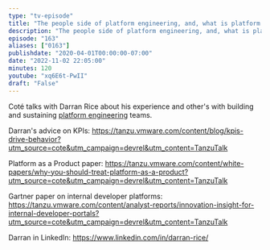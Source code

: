 ```yaml
---
type: "tv-episode"
title: "The people side of platform engineering, and, what is platform engineering? Tanzu Talk"
description: "The people side of platform engineering, and, what is platform engineering? Tanzu Talk"
episode: "163"
aliases: ["0163"]
publishdate: "2020-04-01T00:00:00-07:00"
date: "2022-11-02 22:05:00"
minutes: 120
youtube: "xq6E6t-PwII"
draft: "False"
---
```


Coté talks with Darran Rice about his experience and other's with building and sustaining [platform engineering](https://tanzu.vmware.com/platform-engineering) teams.

Darran's advice on KPIs: https://tanzu.vmware.com/content/blog/kpis-drive-behavior?utm_source=cote&utm_campaign=devrel&utm_content=TanzuTalk

Platform as a Product paper: https://tanzu.vmware.com/content/white-papers/why-you-should-treat-platform-as-a-product?utm_source=cote&utm_campaign=devrel&utm_content=TanzuTalk

Gartner paper on internal developer platforms: https://tanzu.vmware.com/content/analyst-reports/innovation-insight-for-internal-developer-portals?utm_source=cote&utm_campaign=devrel&utm_content=TanzuTalk

Darran in LinkedIn: https://www.linkedin.com/in/darran-rice/